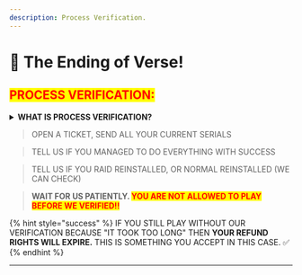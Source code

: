 ```yaml
---
description: Process Verification.
---
```


# 🎉 The Ending of Verse!

## <mark style="color:red;">PROCESS VERIFICATION:</mark>

<details>

<summary><strong>WHAT IS PROCESS VERIFICATION?</strong></summary>

_Our professional team will verify if you have done the process correctly, and if you are able to play now. We are able to check that within seconds. Just wait for us._

</details>

> OPEN A TICKET, SEND ALL YOUR CURRENT SERIALS

> TELL US IF YOU MANAGED TO DO EVERYTHING WITH SUCCESS

> TELL US IF YOU RAID REINSTALLED, OR NORMAL REINSTALLED (WE CAN CHECK)

> **WAIT FOR US PATIENTLY.&#x20;**<mark style="color:red;">**YOU ARE NOT ALLOWED TO PLAY BEFORE WE VERIFIED!!**</mark>

{% hint style="success" %}
IF YOU STILL PLAY WITHOUT OUR VERIFICATION BECAUSE "IT TOOK TOO LONG" THEN **YOUR REFUND RIGHTS WILL EXPIRE.** THIS IS SOMETHING YOU ACCEPT IN THIS CASE. ✅
{% endhint %}

***
